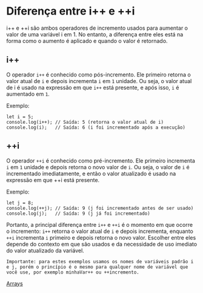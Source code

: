 # Diferença entre i++ e ++i

i++ e ++i são ambos operadores de incremento usados para aumentar o valor de uma variável i em 1. No entanto, a diferença entre eles está na forma como o aumento é aplicado e quando o valor é retornado.

## i++

O operador `i++` é conhecido como pós-incremento. Ele primeiro retorna o valor atual de `i` e depois incrementa `i` em `1` unidade. Ou seja, o valor atual de i é usado na expressão em que `i++` está presente, e após isso, `i` é aumentado em `1`.

Exemplo:

```
let i = 5;
console.log(i++); // Saída: 5 (retorna o valor atual de i)
console.log(i);   // Saída: 6 (i foi incrementado após a execução)
```

## ++i

O operador `++i` é conhecido como pré-incremento. Ele primeiro incrementa `i` em `1` unidade e depois retorna o novo valor de `i`. Ou seja, o valor de `i` é incrementado imediatamente, e então o valor atualizado é usado na expressão em que ++i está presente.

Exemplo:

```
let j = 8;
console.log(++j); // Saída: 9 (j foi incrementado antes de ser usado)
console.log(j);   // Saída: 9 (j já foi incrementado)
```

Portanto, a principal diferença entre `i++` e `++i` é o momento em que ocorre o incremento: `i++` retorna o valor atual de `i` e depois incrementa, enquanto `++i` incrementa `i` primeiro e depois retorna o novo valor. Escolher entre eles depende do contexto em que são usados e da necessidade de uso imediato do valor atualizado da variável.

```
Importante: para estes exemplos usamos os nomes de variáveis padrão i e j, porém o princípio é o mesmo para qualquer nome de variável que você use, por exemplo minhaVar++ ou ++incremento.
```

[Arrays](../arrays.md)